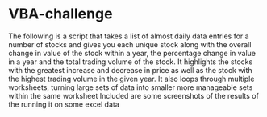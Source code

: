 # VBA-challenge
The following is a script that takes a list of almost daily data entries for a number of stocks and gives you each unique stock along with the overall change in value of the stock within a year, the percentage change in value in a year and the total trading volume of the stock. It highlights the stocks with the greatest increase and decrease in price as well as the stock with the highest trading volume in the given year. It also loops through multiple worksheets, turning large sets of data into smaller more manageable sets within the same worksheet
Included are some screenshots of the results of the running it on some excel data
